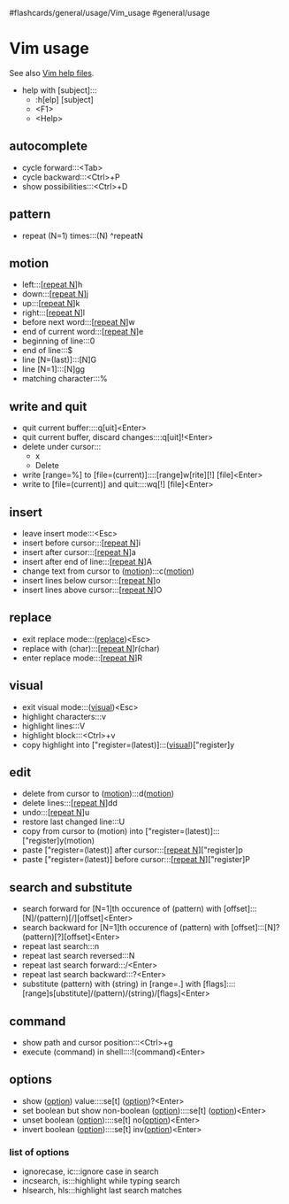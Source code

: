 #flashcards/general/usage/Vim_usage #general/usage

# Vim usage

See also [Vim help files](https://vimhelp.org/).

- help with \[subject\]:::<ul><li>:h[elp] [subject]</li><li>&lt;F1&gt;</li><li>&lt;Help&gt;</li></ul> <!--SR:!2023-02-02,4,273!2023-02-02,4,273-->

## autocomplete
- cycle forward:::\<Tab\> <!--SR:!2023-02-02,4,288!2023-02-02,4,288-->
- cycle backward:::\<Ctrl\>+P <!--SR:!2023-02-02,4,288!2023-02-01,3,268-->
- show possibilities:::\<Ctrl\>+D <!--SR:!2023-02-01,3,253!2023-02-02,4,288-->

## pattern
- repeat (N=1) times:::(N) ^repeatN <!--SR:!2023-02-02,4,273!2023-02-02,4,288-->

## motion
- left:::\[[repeat N](#^repeatN)\]h <!--SR:!2023-02-02,4,288!2023-02-01,3,268-->
- down:::\[[repeat N](#^repeatN)\]j <!--SR:!2023-02-02,4,273!2023-02-02,4,288-->
- up:::\[[repeat N](#^repeatN)\]k <!--SR:!2023-02-01,3,250!2023-02-01,3,267-->
- right:::\[[repeat N](#^repeatN)\]l <!--SR:!2023-02-02,4,288!2023-02-02,4,288-->
- before next word:::\[[repeat N](#^repeatN)\]w <!--SR:!2023-02-01,3,253!2023-02-02,4,288-->
- end of current word:::\[[repeat N](#^repeatN)\]e <!--SR:!2023-02-02,4,273!2023-02-02,4,273-->
- beginning of line:::0 <!--SR:!2023-02-02,4,270!2023-02-02,4,273-->
- end of line:::$ <!--SR:!2023-02-02,4,273!2023-02-02,4,273-->
- line \[N=(last)\]:::\[N\]G <!--SR:!2023-02-01,3,250!2023-02-02,4,273-->
- line \[N=1\]:::\[N\]gg <!--SR:!2023-02-02,4,273!2023-02-02,4,273-->
- matching character:::% <!--SR:!2023-02-01,3,253!2023-02-02,4,273-->

## write and quit
- quit current buffer::::q\[uit\]\<Enter\> <!--SR:!2023-02-02,4,273!2023-02-02,4,273-->
- quit current buffer, discard changes::::q\[uit\]!\<Enter\> <!--SR:!2023-02-02,4,273!2023-02-02,4,273-->
- delete under cursor:::<ul><li>x</li><li>Delete</li></ul> <!--SR:!2023-02-02,4,287!2023-02-02,4,288-->
- write \[range=%\] to \[file=(current)\]::::\[range\]w\[rite\]\[!\] \[file\]\<Enter\> <!--SR:!2023-02-02,4,273!2023-02-02,4,288-->
- write to \[file=(current)\] and quit::::wq[!] \[file\]\<Enter\> <!--SR:!2023-02-02,4,273!2023-02-02,4,288-->

## insert
- leave insert mode:::\<Esc\> <!--SR:!2023-02-02,4,273!2023-02-02,4,273-->
- insert before cursor:::\[[repeat N](#^repeatN)\]i <!--SR:!2023-02-01,3,253!2023-02-02,4,288-->
- insert after cursor:::\[[repeat N](#^repeatN)\]a <!--SR:!2023-02-02,4,273!2023-02-02,4,288-->
- insert after end of line:::\[[repeat N](#^repeatN)\]A <!--SR:!2023-02-01,3,253!2023-02-02,4,273-->
- change text from cursor to ([motion](#motion)):::c([motion](#motion)) <!--SR:!2023-02-01,3,253!2023-02-02,4,273-->
- insert lines below cursor:::\[[repeat N](#^repeatN)\]o <!--SR:!2023-02-01,3,253!2023-02-02,4,273-->
- insert lines above cursor:::\[[repeat N](#^repeatN)\]O <!--SR:!2023-02-01,3,253!2023-02-02,4,273-->

## replace
- exit replace mode:::([replace](#replace))\<Esc\> <!--SR:!2023-02-02,4,273!2023-02-02,4,288-->
- replace with (char):::\[[repeat N](#^repeatN)\]r(char) <!--SR:!2023-02-01,3,253!2023-02-02,4,273-->
- enter replace mode:::\[[repeat N](#^repeatN)\]R <!--SR:!2023-02-02,4,273!2023-02-02,4,273-->

## visual
- exit visual mode:::([visual](#visual))\<Esc\> <!--SR:!2023-02-02,4,288!2023-02-02,4,288-->
- highlight characters:::v <!--SR:!2023-02-02,4,288!2023-02-01,3,268-->
- highlight lines:::V <!--SR:!2023-02-01,3,253!2023-02-02,4,288-->
- highlight block:::\<Ctrl\>+v <!--SR:!2023-02-01,3,253!2023-02-02,4,288-->
- copy highlight into \["register=(latest)\]:::([visual](#visual))\["register\]y <!--SR:!2023-02-02,4,273!2023-02-02,4,288-->

## edit
- delete from cursor to ([motion](#motion)):::d([motion](#motion)) <!--SR:!2023-02-02,4,270!2023-02-02,4,273-->
- delete lines:::\[[repeat N](#^repeatN)\]dd <!--SR:!2023-02-02,4,273!2023-02-02,4,288-->
- undo:::\[[repeat N](#^repeatN)\]u <!--SR:!2023-02-02,4,273!2023-02-02,4,273-->
- restore last changed line:::U <!--SR:!2023-02-02,4,273!2023-02-01,3,268-->
- copy from cursor to (motion) into \["register=(latest)\]:::\["register\]y(motion) <!--SR:!2023-02-01,3,253!2023-02-02,4,288-->
- paste \["register=(latest)\] after cursor:::\[[repeat N](#^repeatN)\]\["register\]p <!--SR:!2023-02-02,4,287!2023-02-02,4,288-->
- paste \["register=(latest)\] before cursor:::\[[repeat N](#^repeatN)\]\["register\]P <!--SR:!2023-02-02,4,273!2023-02-02,4,287-->

## search and substitute
- search forward for \[N=1\]th occurence of (pattern) with \[offset\]:::\[N\]/(pattern)\[/\]\[offset\]\<Enter\> <!--SR:!2023-02-02,4,273!2023-02-01,3,253-->
- search backward for \[N=1\]th occurence of (pattern) with \[offset\]:::\[N\]?(pattern)\[?\]\[offset\]\<Enter\> <!--SR:!2023-02-01,3,250!2023-02-02,4,288-->
- repeat last search:::n <!--SR:!2023-02-02,4,273!2023-02-02,4,288-->
- repeat last search reversed:::N <!--SR:!2023-02-02,4,273!2023-02-01,3,268-->
- repeat last search forward:::/\<Enter\> <!--SR:!2023-02-02,4,273!2023-02-01,3,253-->
- repeat last search backward:::?\<Enter\> <!--SR:!2023-02-01,3,253!2023-02-01,3,268-->
- substitute (pattern) with (string) in \[range=.\] with \[flags\]::::\[range\]s\[ubstitute\]/(pattern)/(string)/\[flags\]\<Enter\> <!--SR:!2023-02-01,3,253!2023-02-02,4,273-->

## command
- show path and cursor position:::\<Ctrl\>+g <!--SR:!2023-02-01,3,268!2023-02-01,3,268-->
- execute (command) in shell::::!(command)\<Enter\> <!--SR:!2023-02-02,4,273!2023-02-02,4,273-->

## options
- show ([option](#list%20of%20options)) value::::se\[t\] ([option](#list%20of%20options))?\<Enter\> <!--SR:!2023-02-02,4,273!2023-02-02,4,287-->
- set boolean but show non-boolean ([option](#list%20of%20options))::::se\[t\] ([option](#list%20of%20options))\<Enter\> <!--SR:!2023-02-02,4,273!2023-02-01,3,268-->
- unset boolean ([option](#list%20of%20options))::::se\[t\] no([option](#list%20of%20options))\<Enter\> <!--SR:!2023-02-02,4,273!2023-02-02,4,273-->
- invert boolean ([option](#list%20of%20options))::::se\[t\] inv([option](#list%20of%20options))\<Enter\> <!--SR:!2023-02-02,4,273!2023-02-02,4,273-->

### list of options
- ignorecase, ic:::ignore case in search <!--SR:!2023-02-02,4,288!2023-02-02,4,288-->
- incsearch, is:::highlight while typing search <!--SR:!2023-02-02,4,273!2023-02-01,3,253-->
- hlsearch, hls:::highlight last search matches <!--SR:!2023-02-01,3,250!2023-02-02,4,288-->
